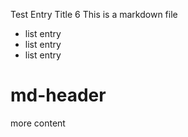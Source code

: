 Test Entry Title 6
This is a markdown file

- list entry
- list entry
- list entry

# md-header

more content
